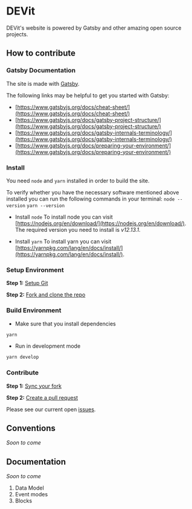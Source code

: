 # DEVit

DEVit's website is powered by Gatsby and other amazing open source projects.

## How to contribute

### Gatsby Documentation

The site is made with [Gatsby](https://www.gatsbyjs.org).

The following links may be helpful to get you started with Gatsby:
* [https://www.gatsbyjs.org/docs/cheat-sheet/](https://www.gatsbyjs.org/docs/cheat-sheet/)
* [https://www.gatsbyjs.org/docs/gatsby-project-structure/](https://www.gatsbyjs.org/docs/gatsby-project-structure/)
* [https://www.gatsbyjs.org/docs/gatsby-internals-terminology/](https://www.gatsbyjs.org/docs/gatsby-internals-terminology/)
* [https://www.gatsbyjs.org/docs/preparing-your-environment/](https://www.gatsbyjs.org/docs/preparing-your-environment/)

### Install

You need `node` and `yarn` installed in order to build the site.

To verify whether you have the necessary software mentioned above installed you can run the following commands in your terminal:
`node --version`
`yarn --version`

* Install `node`
To install node you can visit [https://nodejs.org/en/download/](https://nodejs.org/en/download/).
The required version you need to install is *v12.13.1*.

 * Install `yarn`
To install yarn you can visit [https://yarnpkg.com/lang/en/docs/install/](https://yarnpkg.com/lang/en/docs/install/).
 
### Setup Environment

**Step 1:** [Setup Git](https://help.github.com/en/github/getting-started-with-github/set-up-git)

**Step 2:** [Fork and clone the repo](https://help.github.com/en/github/getting-started-with-github/fork-a-repo)


### Build Environment

* Make sure that you install dependencies

```sh
yarn
```

* Run in development mode

```sh
yarn develop
```

### Contribute

**Step 1:** [Sync your fork](https://help.github.com/en/github/collaborating-with-issues-and-pull-requests/syncing-a-fork)

**Step 2:** [Create a pull request](https://help.github.com/en/desktop/contributing-to-projects/creating-a-pull-request)

Please see our current open [issues](https://github.com/skgtech/devit-gatsby/issues).

## Conventions

*Soon to come*

## Documentation

*Soon to come*

1. Data Model
2. Event modes
3. Blocks
